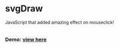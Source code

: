 # svgDraw
JavaScript that added amazing effect on mouseclick!

<img src="http://darkvovich.github.io/svgDraw/demo.jpg" alt="">

### Demo: [view here](http://darkvovich.github.io/svgDraw/)

